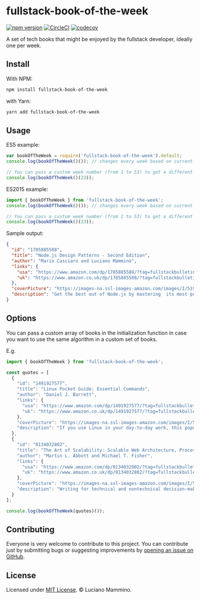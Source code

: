 # fullstack-book-of-the-week

[![npm version](https://badge.fury.io/js/fullstack-book-of-the-week.svg)](http://badge.fury.io/js/fullstack-book-of-the-week) [![CircleCI](https://circleci.com/gh/FullStackBulletin/fullstack-book-of-the-week/tree/master.svg?style=shield)](https://circleci.com/gh/FullStackBulletin/fullstack-book-of-the-week) [![codecov](https://codecov.io/gh/FullStackBulletin/fullstack-book-of-the-week/branch/master/graph/badge.svg)](https://codecov.io/gh/FullStackBulletin/fullstack-book-of-the-week)


A set of tech books that might be enjoyed by the fullstack developer, ideally one per week.


## Install

With NPM:

```bash
npm install fullstack-book-of-the-week
```

with Yarn:

```bash
yarn add fullstack-book-of-the-week
```


## Usage

ES5 example:

```javascript
var bookOfTheWeek = require('fullstack-book-of-the-week').default;
console.log(bookOfTheWeek()()); // changes every week based on current time

// You can pass a custom week number (from 1 to 53) to get a different book
console.log(bookOfTheWeek()(23));
```

ES2015 example:

```javascript
import { bookOfTheWeek } from 'fullstack-book-of-the-week';
console.log(bookOfTheWeek()()); // changes every week based on current time

// You can pass a custom week number (from 1 to 53) to get a different book
console.log(bookOfTheWeek()(23));
```

Sample output:

```json
{
  "id": "1785885588",
  "title": "Node.js Design Patterns - Second Edition",
  "author": "Mario Casciaro and Luciano Mammino",
  "links": {
    "usa": "https://www.amazon.com/dp/1785885588/?tag=fullstackbulletin-20",
    "uk": "https://www.amazon.co.uk/dp/1785885588/?tag=fullstackbulletin-21"
  },
  "coverPicture": "https://images-na.ssl-images-amazon.com/images/I/519BIge%2BJ2L.jpg",
  "description": "Get the best out of Node.js by mastering  its most powerful components and patterns to create modular and scalable applications with ease. Create reusable patterns and modules by leveraging the new features of Node.js. Understand  the asynchronous single thread design of node and grasp all its features and patterns to take advantage of various functions. This unique guide will help you get the most out of Node.js and its ecosystem."
}
```


## Options

You can pass a custom array of books in the initialization function
in case you want to use the same algorithm in a custom set of books.

E.g.

```javascript
import { bookOfTheWeek } from 'fullstack-book-of-the-week';

const quotes = [
  {
    "id": "1491927577",
    "title": "Linux Pocket Guide: Essential Commands",
    "author": "Daniel J. Barrett",
    "links": {
      "usa": "https://www.amazon.com/dp/1491927577/?tag=fullstackbulletin-20",
      "uk": "https://www.amazon.co.uk/dp/1491927577/?tag=fullstackbulletin-21"
    },
    "coverPicture": "https://images-na.ssl-images-amazon.com/images/I/51AbKrNDvaL.jpg",
    "description": "If you use Linux in your day-to-day work, this popular pocket guide is the perfect on-the-job reference. The third edition features new commands for processing image files and audio files, running and killing programs, reading and modifying the system clipboard, and manipulating PDF files, as well as other commands requested by readers. You’ll also find powerful command-line idioms you might not be familiar with, such as process substitution and piping into bash. Linux Pocket Guide provides an organized learning path to help you gain mastery of the most useful and important commands. Whether you’re a novice who needs to get up to speed on Linux or an experienced user who wants a concise and functional reference, this guide provides quick answers. Selected topics include:The filesystem and shell, File creation and editing, Text manipulation and pipelines, Backups and remote storage, Viewing and controlling processes, User account management, Becoming the superuser, Network connections, Audio and video, Installing softwar, Programming with shell scripts."
  },
  {
    "id": "0134032802",
    "title": "The Art of Scalability: Scalable Web Architecture, Processes, and Organizations for the Modern Enterprise",
    "author": "Martin L. Abbott and Michael T. Fisher",
    "links": {
      "usa": "https://www.amazon.com/dp/0134032802/?tag=fullstackbulletin-20",
      "uk": "https://www.amazon.co.uk/dp/0134032802/?tag=fullstackbulletin-21"
    },
    "coverPicture": "https://images-na.ssl-images-amazon.com/images/I/51RLUGr60SL.jpg",
    "description": "Writing for technical and nontechnical decision-makers, Abbott and Fisher cover everything that impacts scalability, including architecture, process, people, organization, and technology. Their insights and recommendations reflect more than thirty years of experience at companies ranging from eBay to Visa, and Salesforce.com to Apple. You’ll find updated strategies for structuring organizations to maximize agility and scalability, as well as new insights into the cloud (IaaS/PaaS) transition, NoSQL, DevOps, business metrics, and more. Using this guide’s tools and advice, you can systematically clear away obstacles to scalability–and achieve unprecedented IT and business performance."
  }
];

console.log(bookOfTheWeek(quotes)());
```


## Contributing

Everyone is very welcome to contribute to this project.
You can contribute just by submitting bugs or suggesting improvements by
[opening an issue on GitHub](https://github.com/FullStackBulletin/fullstack-book-of-the-week/issues).


## License

Licensed under [MIT License](LICENSE). © Luciano Mammino.
